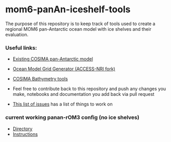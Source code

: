 # mom6-panAn-iceshelf-tools

The purpose of this repository is to keep track of tools used to create a regional MOM6 pan-Antarctic ocean model with ice shelves and their evaluation.

### Useful links:
- [Existing COSIMA pan-Antarctic model](https://github.com/COSIMA/mom6-panan)
- [Ocean Model Grid Generator (ACCESS-NRI fork)](https://github.com/ACCESS-NRI/ocean_model_grid_generator/tree/main)
- [COSIMA Bathymetry tools](https://github.com/COSIMA/bathymetry-tools)

- Feel free to contribute back to this repository and push any changes you make, notebooks and documentation you add back via pull request
- [This list of issues](https://github.com/claireyung/mom6-panAn-iceshelf-tools/issues) has a list of things to work on

### current working panan-rOM3 config (no ice shelves)

- [Directory](https://github.com/claireyung/access-om3-configs/tree/8km_jra_ryf_obc2-sapphirerapid-Charrassin-newparams-rerun-Wright-spinup-accessom2IC-yr9)
- [Instructions](https://github.com/claireyung/access-om3-configs/blob/8km_jra_ryf_obc2-sapphirerapid-Charrassin-newparams-rerun-Wright-spinup-accessom2IC-yr9/panantarctic_instructions.md)
